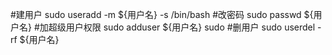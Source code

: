 #建用户
sudo useradd -m ${用户名} -s /bin/bash
#改密码
sudo passwd ${用户名}
#加超级用户权限
sudo adduser ${用户名} sudo
#删用户
sudo userdel -rf ${用户名}